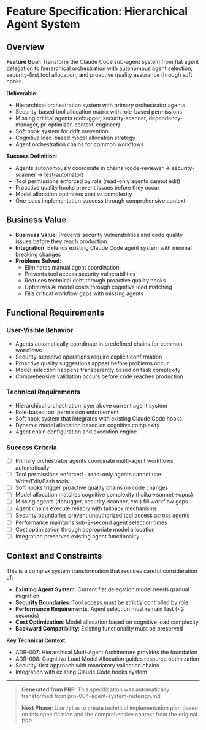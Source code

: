 # Feature Specification: Hierarchical Agent System

## Overview

**Feature Goal**: Transform the Claude Code sub-agent system from flat agent delegation to hierarchical orchestration with autonomous agent selection, security-first tool allocation, and proactive quality assurance through soft hooks.

**Deliverable**:
- Hierarchical orchestration system with primary orchestrator agents
- Security-based tool allocation matrix with role-based permissions
- Missing critical agents (debugger, security-scanner, dependency-manager, pr-optimizer, context-engineer)
- Soft hook system for drift prevention
- Cognitive load-based model allocation strategy
- Agent orchestration chains for common workflows

**Success Definition**:
- Agents autonomously coordinate in chains (code-reviewer → security-scanner → test-automator)
- Tool permissions enforced by role (read-only agents cannot edit)
- Proactive quality hooks prevent issues before they occur
- Model allocation optimizes cost vs complexity
- One-pass implementation success through comprehensive context

## Business Value

- **Business Value**: Prevents security vulnerabilities and code quality issues before they reach production
- **Integration**: Extends existing Claude Code agent system with minimal breaking changes
- **Problems Solved**:
  - Eliminates manual agent coordination
  - Prevents tool access security vulnerabilities
  - Reduces technical debt through proactive quality hooks
  - Optimizes AI model costs through cognitive load matching
  - Fills critical workflow gaps with missing agents

## Functional Requirements

### User-Visible Behavior
- Agents automatically coordinate in predefined chains for common workflows
- Security-sensitive operations require explicit confirmation
- Proactive quality suggestions appear before problems occur
- Model selection happens transparently based on task complexity
- Comprehensive validation occurs before code reaches production

### Technical Requirements
- Hierarchical orchestration layer above current agent system
- Role-based tool permission enforcement
- Soft hook system that integrates with existing Claude Code hooks
- Dynamic model allocation based on cognitive complexity
- Agent chain configuration and execution engine

### Success Criteria
- [ ] Primary orchestrator agents coordinate multi-agent workflows automatically
- [ ] Tool permissions enforced - read-only agents cannot use Write/Edit/Bash tools
- [ ] Soft hooks trigger proactive quality chains on code changes
- [ ] Model allocation matches cognitive complexity (haiku→sonnet→opus)
- [ ] Missing agents (debugger, security-scanner, etc.) fill workflow gaps
- [ ] Agent chains execute reliably with fallback mechanisms
- [ ] Security boundaries prevent unauthorized tool access across agents
- [ ] Performance maintains sub-2-second agent selection times
- [ ] Cost optimization through appropriate model allocation
- [ ] Integration preserves existing agent functionality

## Context and Constraints

This is a complex system transformation that requires careful consideration of:

- **Existing Agent System**: Current flat delegation model needs gradual migration
- **Security Boundaries**: Tool access must be strictly controlled by role
- **Performance Requirements**: Agent selection must remain fast (<2 seconds)
- **Cost Optimization**: Model allocation based on cognitive load complexity
- **Backward Compatibility**: Existing functionality must be preserved

**Key Technical Context**:
- ADR-007: Hierarchical Multi-Agent Architecture provides the foundation
- ADR-008: Cognitive Load Model Allocation guides resource optimization
- Security-first approach with mandatory validation chains
- Integration with existing Claude Code hooks system

---

> **Generated from PRP**: This specification was automatically transformed from prp-004-agent-system-redesign.md
>
> **Next Phase**: Use `/plan` to create technical implementation plan based on this specification and the comprehensive context from the original PRP